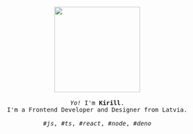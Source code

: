 <p align="center">

  <br>
  <br>
  <br>
  
  <img width="200" src="https://kirlovon.github.io/Kirlovon/cat.gif">
 
  <br>
  <br>
  
  <samp>
    <i>Yo!</i> I'm <b>Kirill</b>.
    <br> 
    I'm a Frontend Developer and Designer from Latvia.
    <br>
    <br>
    <i>#js</i>, <i>#ts</i>, <i>#react</i>, <i>#node</i>, <i>#deno</i>
  </samp>
  
  <br>
  <br>
  <br>
  <br>
  <br>

</p>
